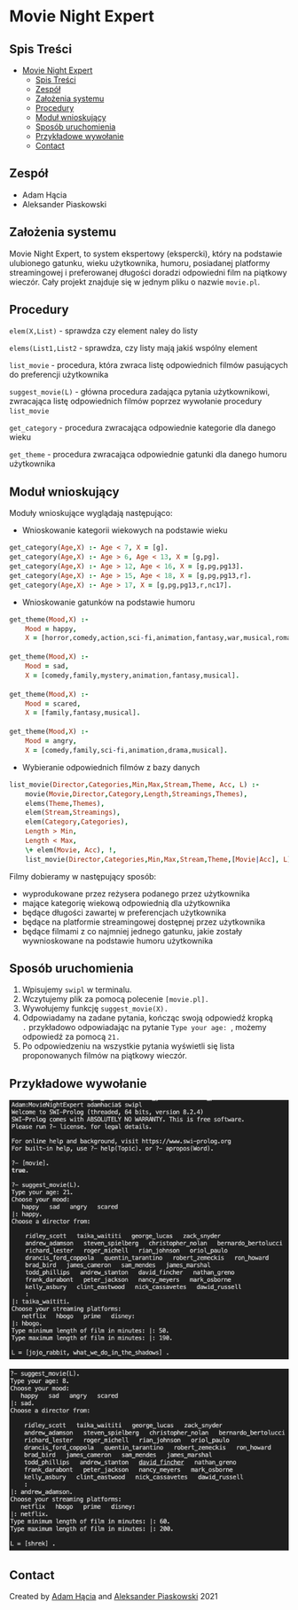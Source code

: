 # Movie Night Expert

## Spis Treści
- [Movie Night Expert](#movie-night-expert)
  - [Spis Treści](#spis-treści)
  - [Zespół](#zespół)
  - [Założenia systemu](#założenia-systemu)
  - [Procedury](#procedury)
  - [Moduł wnioskujący](#moduł-wnioskujący)
  - [Sposób uruchomienia](#sposób-uruchomienia)
  - [Przykładowe wywołanie](#przykładowe-wywołanie)
  - [Contact](#contact)

## Zespół
* Adam Hącia 
* Aleksander Piaskowski
## Założenia systemu

Movie Night Expert, to system ekspertowy (ekspercki), 
który na podstawie ulubionego gatunku, wieku użytkownika, humoru, posiadanej platformy streamingowej i preferowanej długości doradzi odpowiedni film na piątkowy wieczór. Cały projekt znajduje się w jednym pliku o nazwie `movie.pl`.

## Procedury
`elem(X,List)` - sprawdza czy element naley do listy

`elems(List1,List2` - sprawdza, czy listy mają jakiś wspólny element

`list_movie` - procedura, która zwraca listę odpowiednich filmów pasujących do preferencji użytkownika

`suggest_movie(L)` - główna procedura zadająca pytania użytkownikowi, zwracająca listę odpowiednich filmów poprzez wywołanie procedury `list_movie`

`get_category` - procedura zwracająca odpowiednie kategorie dla danego wieku

`get_theme` - procedura zwracająca odpowiednie gatunki dla danego humoru użytkownika

## Moduł wnioskujący
Moduły wnioskujące wyglądają następująco:
* Wnioskowanie kategorii wiekowych na podstawie wieku
```prolog
get_category(Age,X) :- Age < 7, X = [g].
get_category(Age,X) :- Age > 6, Age < 13, X = [g,pg].
get_category(Age,X) :- Age > 12, Age < 16, X = [g,pg,pg13].
get_category(Age,X) :- Age > 15, Age < 18, X = [g,pg,pg13,r].
get_category(Age,X) :- Age > 17, X = [g,pg,pg13,r,nc17].
```

* Wnioskowanie gatunków na podstawie humoru
```prolog
get_theme(Mood,X) :- 
    Mood = happy, 
    X = [horror,comedy,action,sci-fi,animation,fantasy,war,musical,romance].

get_theme(Mood,X) :-
    Mood = sad,
    X = [comedy,family,mystery,animation,fantasy,musical].

get_theme(Mood,X) :-
    Mood = scared,
    X = [family,fantasy,musical].

get_theme(Mood,X) :-
    Mood = angry,
    X = [comedy,family,sci-fi,animation,drama,musical].
```

* Wybieranie odpowiednich filmów z bazy danych
```prolog
list_movie(Director,Categories,Min,Max,Stream,Theme, Acc, L) :-
    movie(Movie,Director,Category,Length,Streamings,Themes),
    elems(Theme,Themes),
    elem(Stream,Streamings),
    elem(Category,Categories),
    Length > Min,
    Length < Max,
    \+ elem(Movie, Acc), !,
    list_movie(Director,Categories,Min,Max,Stream,Theme,[Movie|Acc], L). 
```
Filmy dobieramy w następujący sposób:
- wyprodukowane przez reżysera podanego przez użytkownika
- mające kategorię wiekową odpowiednią dla użytkownika
- będące długości zawartej w preferencjach użytkownika
- będące na platformie streamingowej dostępnej przez użytkownika
- będące filmami z co najmniej jednego gatunku, jakie zostały wywnioskowane na podstawie humoru użytkownika


## Sposób uruchomienia
1. Wpisujemy `swipl` w terminalu.
2. Wczytujemy plik za pomocą polecenie `[movie.pl].`
3. Wywołujemy funkcję `suggest_movie(X).`
4. Odpowiadamy na zadane pytania, kończąc swoją odpowiedź kropką` .` przykładowo odpowiadając na pytanie `Type your age: `, możemy odpowiedź za pomocą `21.`
5. Po odpowiedzeniu na wszystkie pytania wyświetli się lista proponowanych filmów na piątkowy wieczór.

## Przykładowe wywołanie
![Example screenshot](ex1.png)

![Example screenshot](ex2.png)

## Contact
Created by [Adam Hącia](https://hacia.students.wmi.amu.edu.pl/) and [Aleksander Piaskowski](#) 
2021